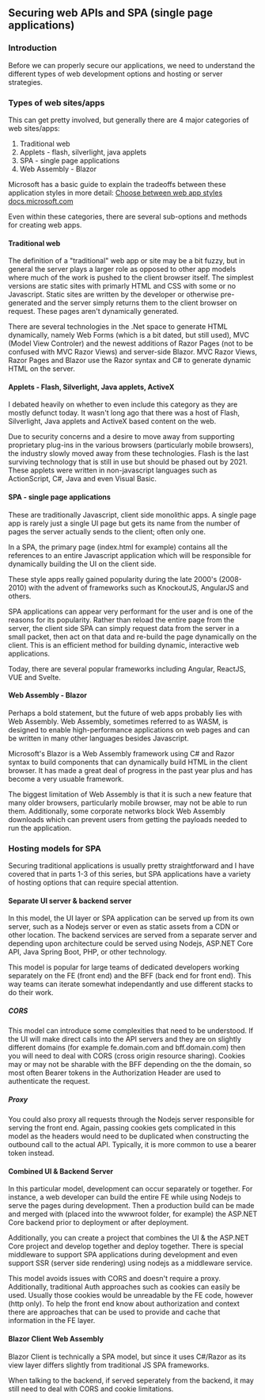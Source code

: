 ## Securing web APIs and SPA (single page applications)

### Introduction
Before we can properly secure our applications, we need to understand the different types of web development options and hosting or server strategies.

### Types of web sites/apps
This can get pretty involved, but generally there are 4 major categories of web sites/apps:

1. Traditional web
2. Applets - flash, silverlight, java applets
3. SPA - single page applications
4. Web Assembly - Blazor

Microsoft has a basic guide to explain the tradeoffs between these application styles in more detail:
[Choose between web app styles docs.microsoft.com](https://docs.microsoft.com/en-us/dotnet/architecture/modern-web-apps-azure/choose-between-traditional-web-and-single-page-apps)

Even within these categories, there are several sub-options and methods for creating web apps.

#### Traditional web

The definition of a "traditional" web app or site may be a bit fuzzy, but in general the server plays a larger role as opposed to other app models where much of the work is pushed to the client browser itself. The simplest versions are static sites with primarly HTML and CSS with some or no Javascript. Static sites are written by the developer or otherwise pre-generated and the server simply returns them to the client browser on request. These pages aren't dynamically generated.

There are several technologies in the .Net space to generate HTML dynamically, namely Web Forms (which is a bit dated, but still used), MVC (Model View Controler) and the newest additions of Razor Pages (not to be confused with MVC Razor Views) and server-side Blazor. MVC Razor Views, Razor Pages and Blazor use the Razor syntax and C# to generate dynamic HTML on the server.


#### Applets - Flash, Silverlight, Java applets, ActiveX

I debated heavily on whether to even include this category as they are mostly defunct today. It wasn't long ago that there was a host of Flash, Silverlight, Java applets and ActiveX based content on the web. 

Due to security concerns and a desire to move away from supporting proprietary plug-ins in the various browsers (particularly mobile browsers), the industry slowly moved away from these technologies. Flash is the last surviving technology that is still in use but should be phased out by 2021.  These applets were written in non-javascript languages such as ActionScript, C#, Java and even Visual Basic. 


#### SPA - single page applications

These are traditionally Javascript, client side monolithic apps. A single page app is rarely just a single UI page but gets its name from the number of pages the server actually sends to the client; often only one.

In a SPA, the primary page (index.html for example) contains all the references to an entire Javascript application which will be responsible for dynamically building the UI on the client side. 

These style apps really gained popularity during the late 2000's (2008-2010) with the advent of frameworks such as KnockoutJS, AngularJS and others.

SPA applications can appear very performant for the user and is one of the reasons for its popularity. Rather than reload the entire page from the server, the client side SPA can simply request data from the server in a small packet, then act on that data and re-build the page dynamically on the client. This is an efficient method for building dynamic, interactive web applications.

Today, there are several popular frameworks including Angular, ReactJS, VUE and Svelte.

#### Web Assembly - Blazor

Perhaps a bold statement, but the future of web apps probably lies with Web Assembly. Web Assembly, sometimes referred to as WASM, is designed to enable high-performance applications on web pages and can be written in many other languages besides Javascript.

Microsoft's Blazor is a Web Assembly framework using C# and Razor syntax to build components that can dynamically build HTML in the client browser. It has made a great deal of progress in the past year plus and has become a very usuable framework.

The biggest limitation of Web Assembly is that it is such a new feature that many older browsers, particularly mobile browser, may not be able to run them. Additionally, some corporate networks block Web Assembly downloads which can prevent users from getting the payloads needed to run the application.

### Hosting models for SPA 
Securing traditional applications is usually pretty straightforward and I have covered that in parts 1-3 of this series, but SPA applications have a variety of hosting options that can require special attention.

#### Separate UI server & backend server
In this model, the UI layer or SPA application can be served up from its own server, such as a Nodejs server or even as static assets from a CDN or other location. The backend services are served from a separate server and depending upon architecture could be served using Nodejs, ASP.NET Core API, Java Spring Boot, PHP, or other technology.

This model is popular for large teams of dedicated developers working separately on the FE (front end) and the BFF (back end for front end). This way teams can iterate somewhat independantly and use different stacks to do their work.

##### CORS

This model can introduce some complexities that need to be understood. If the UI will make direct calls into the API servers and they are on slightly different domains (for example fe.domain.com  and bff.domain.com) then you will need to deal with CORS (cross origin resource sharing). Cookies may or may not be sharable with the BFF depending on the the domain, so most often Bearer tokens in the Authorization Header are used to authenticate the request.

##### Proxy

You could also proxy all requests through the Nodejs server responsible for serving the front end. Again, passing cookies gets complicated in this model as the headers would need to be duplicated when constructing the outbound call to the actual API. Typically, it is more common to use a bearer token instead.

#### Combined UI & Backend Server
In this particular model, development can  occur separately or together. For instance, a web developer can build the entire FE while using Nodejs to serve the pages during development. Then a production build can be made and merged with (placed into the wwwroot folder, for example) the ASP.NET Core backend prior to deployment or after deployment.

Additionally, you can create a project that combines the UI & the ASP.NET Core project and develop together and deploy together. There is special middleware to support SPA applications during development and even support SSR (server side rendering) using nodejs as a middleware service.

This model avoids issues with CORS and doesn't require a proxy. Additionally, traditional Auth approaches such as cookies can easily be used. Usually those cookies would be unreadable by the FE code, however (http only). To help the front end know about authorization and context there are approaches that can be used to provide and cache that information in the FE layer.

#### Blazor Client Web Assembly
Blazor Client is technically a SPA model, but since it uses C#/Razor as its view layer differs slightly from traditional JS SPA frameworks.

When talking to the backend, if served seperately from the backend, it may still need to deal with CORS and cookie limitations.







